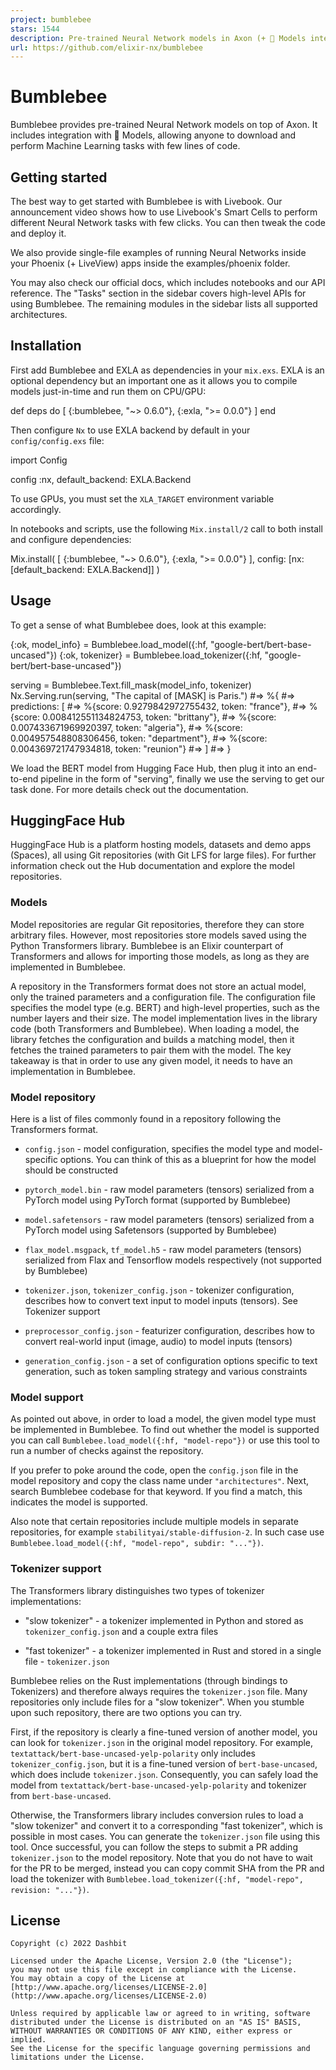 ```yaml
---
project: bumblebee
stars: 1544
description: Pre-trained Neural Network models in Axon (+ 🤗 Models integration)
url: https://github.com/elixir-nx/bumblebee
---
```


Bumblebee
=========

Bumblebee provides pre-trained Neural Network models on top of Axon. It includes integration with 🤗 Models, allowing anyone to download and perform Machine Learning tasks with few lines of code.

Getting started
---------------

The best way to get started with Bumblebee is with Livebook. Our announcement video shows how to use Livebook's Smart Cells to perform different Neural Network tasks with few clicks. You can then tweak the code and deploy it.

We also provide single-file examples of running Neural Networks inside your Phoenix (+ LiveView) apps inside the examples/phoenix folder.

You may also check our official docs, which includes notebooks and our API reference. The "Tasks" section in the sidebar covers high-level APIs for using Bumblebee. The remaining modules in the sidebar lists all supported architectures.

Installation
------------

First add Bumblebee and EXLA as dependencies in your `mix.exs`. EXLA is an optional dependency but an important one as it allows you to compile models just-in-time and run them on CPU/GPU:

def deps do
  \[
    {:bumblebee, "~> 0.6.0"},
    {:exla, ">= 0.0.0"}
  \]
end

Then configure `Nx` to use EXLA backend by default in your `config/config.exs` file:

import Config

config :nx, default\_backend: EXLA.Backend

To use GPUs, you must set the `XLA_TARGET` environment variable accordingly.

In notebooks and scripts, use the following `Mix.install/2` call to both install and configure dependencies:

Mix.install(
  \[
    {:bumblebee, "~> 0.6.0"},
    {:exla, ">= 0.0.0"}
  \],
  config: \[nx: \[default\_backend: EXLA.Backend\]\]
)

Usage
-----

To get a sense of what Bumblebee does, look at this example:

{:ok, model\_info} \= Bumblebee.load\_model({:hf, "google-bert/bert-base-uncased"})
{:ok, tokenizer} \= Bumblebee.load\_tokenizer({:hf, "google-bert/bert-base-uncased"})

serving \= Bumblebee.Text.fill\_mask(model\_info, tokenizer)
Nx.Serving.run(serving, "The capital of \[MASK\] is Paris.")
#=> %{
#=>   predictions: \[
#=>     %{score: 0.9279842972755432, token: "france"},
#=>     %{score: 0.008412551134824753, token: "brittany"},
#=>     %{score: 0.007433671969920397, token: "algeria"},
#=>     %{score: 0.004957548808306456, token: "department"},
#=>     %{score: 0.004369721747934818, token: "reunion"}
#=>   \]
#=> }

We load the BERT model from Hugging Face Hub, then plug it into an end-to-end pipeline in the form of "serving", finally we use the serving to get our task done. For more details check out the documentation.

HuggingFace Hub
---------------

HuggingFace Hub is a platform hosting models, datasets and demo apps (Spaces), all using Git repositories (with Git LFS for large files). For further information check out the Hub documentation and explore the model repositories.

### Models

Model repositories are regular Git repositories, therefore they can store arbitrary files. However, most repositories store models saved using the Python Transformers library. Bumblebee is an Elixir counterpart of Transformers and allows for importing those models, as long as they are implemented in Bumblebee.

A repository in the Transformers format does not store an actual model, only the trained parameters and a configuration file. The configuration file specifies the model type (e.g. BERT) and high-level properties, such as the number layers and their size. The model implementation lives in the library code (both Transformers and Bumblebee). When loading a model, the library fetches the configuration and builds a matching model, then it fetches the trained parameters to pair them with the model. The key takeaway is that in order to use any given model, it needs to have an implementation in Bumblebee.

### Model repository

Here is a list of files commonly found in a repository following the Transformers format.

-   `config.json` - model configuration, specifies the model type and model-specific options. You can think of this as a blueprint for how the model should be constructed
    
-   `pytorch_model.bin` - raw model parameters (tensors) serialized from a PyTorch model using PyTorch format (supported by Bumblebee)
    
-   `model.safetensors` - raw model parameters (tensors) serialized from a PyTorch model using Safetensors (supported by Bumblebee)
    
-   `flax_model.msgpack`, `tf_model.h5` - raw model parameters (tensors) serialized from Flax and Tensorflow models respectively (not supported by Bumblebee)
    
-   `tokenizer.json`, `tokenizer_config.json` - tokenizer configuration, describes how to convert text input to model inputs (tensors). See Tokenizer support
    
-   `preprocessor_config.json` - featurizer configuration, describes how to convert real-world input (image, audio) to model inputs (tensors)
    
-   `generation_config.json` - a set of configuration options specific to text generation, such as token sampling strategy and various constraints
    

### Model support

As pointed out above, in order to load a model, the given model type must be implemented in Bumblebee. To find out whether the model is supported you can call `Bumblebee.load_model({:hf, "model-repo"})` or use this tool to run a number of checks against the repository.

If you prefer to poke around the code, open the `config.json` file in the model repository and copy the class name under `"architectures"`. Next, search Bumblebee codebase for that keyword. If you find a match, this indicates the model is supported.

Also note that certain repositories include multiple models in separate repositories, for example `stabilityai/stable-diffusion-2`. In such case use `Bumblebee.load_model({:hf, "model-repo", subdir: "..."})`.

### Tokenizer support

The Transformers library distinguishes two types of tokenizer implementations:

-   "slow tokenizer" - a tokenizer implemented in Python and stored as `tokenizer_config.json` and a couple extra files
    
-   "fast tokenizer" - a tokenizer implemented in Rust and stored in a single file - `tokenizer.json`
    

Bumblebee relies on the Rust implementations (through bindings to Tokenizers) and therefore always requires the `tokenizer.json` file. Many repositories only include files for a "slow tokenizer". When you stumble upon such repository, there are two options you can try.

First, if the repository is clearly a fine-tuned version of another model, you can look for `tokenizer.json` in the original model repository. For example, `textattack/bert-base-uncased-yelp-polarity` only includes `tokenizer_config.json`, but it is a fine-tuned version of `bert-base-uncased`, which does include `tokenizer.json`. Consequently, you can safely load the model from `textattack/bert-base-uncased-yelp-polarity` and tokenizer from `bert-base-uncased`.

Otherwise, the Transformers library includes conversion rules to load a "slow tokenizer" and convert it to a corresponding "fast tokenizer", which is possible in most cases. You can generate the `tokenizer.json` file using this tool. Once successful, you can follow the steps to submit a PR adding `tokenizer.json` to the model repository. Note that you do not have to wait for the PR to be merged, instead you can copy commit SHA from the PR and load the tokenizer with `Bumblebee.load_tokenizer({:hf, "model-repo", revision: "..."})`.

License
-------

```
Copyright (c) 2022 Dashbit

Licensed under the Apache License, Version 2.0 (the "License");
you may not use this file except in compliance with the License.
You may obtain a copy of the License at [http://www.apache.org/licenses/LICENSE-2.0](http://www.apache.org/licenses/LICENSE-2.0)

Unless required by applicable law or agreed to in writing, software
distributed under the License is distributed on an "AS IS" BASIS,
WITHOUT WARRANTIES OR CONDITIONS OF ANY KIND, either express or implied.
See the License for the specific language governing permissions and
limitations under the License.
```
